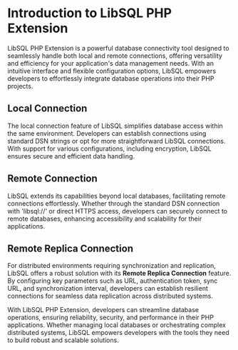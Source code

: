 # Introduction to LibSQL PHP Extension

LibSQL PHP Extension is a powerful database connectivity tool designed to seamlessly handle both local and remote connections, offering versatility and efficiency for your application's data management needs. With an intuitive interface and flexible configuration options, LibSQL empowers developers to effortlessly integrate database operations into their PHP projects.

## Local Connection

The local connection feature of LibSQL simplifies database access within the same environment. Developers can establish connections using standard DSN strings or opt for more straightforward LibSQL connections. With support for various configurations, including encryption, LibSQL ensures secure and efficient data handling.

## Remote Connection

LibSQL extends its capabilities beyond local databases, facilitating remote connections effortlessly. Whether through the standard DSN connection with 'libsql://' or direct HTTPS access, developers can securely connect to remote databases, enhancing accessibility and scalability for their applications.

## Remote Replica Connection

For distributed environments requiring synchronization and replication, LibSQL offers a robust solution with its **Remote Replica Connection** feature. By configuring key parameters such as URL, authentication token, sync URL, and synchronization interval, developers can establish resilient connections for seamless data replication across distributed systems.

With LibSQL PHP Extension, developers can streamline database operations, ensuring reliability, security, and performance in their PHP applications. Whether managing local databases or orchestrating complex distributed systems, LibSQL empowers developers with the tools they need to build robust and scalable solutions.
